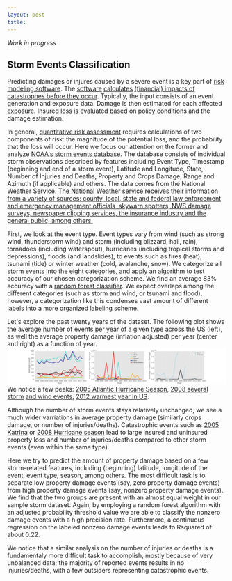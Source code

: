 ```yaml
---
layout: post
title: 
---
```


*Work in progress*

## Storm Events Classification

<!-- App simple predictor -->

Predicting damages or injures caused by a severe event is a key part of [risk modeling software](https://en.wikipedia.org/wiki/Catastrophe_modeling).
The [software](https://en.wikipedia.org/wiki/HAZUS) 
[calculates](http://www.oasislmf.org/) [(financial) impacts of catastrophes before they occur](http://www.air-worldwide.com/Models/About-Catastrophe-Modeling/).
Typically, the input consists of an event generation and exposure data. 
Damage is then estimated for each affected exposure.
Insured loss is evaluated based on policy conditions and the damage estimation.

In general, [quantitative risk assessment](https://en.wikipedia.org/wiki/Risk_assessment)
requires calculations of two components of risk: 
the magnitude of the potential loss, and the probability that the loss will occur.
Here we focus our attention on the former and analyze 
[NOAA's storm events database](http://www.ncdc.noaa.gov/stormevents/ftp.jsp).
The database consists of individual storm observations described by features including Event Type, Timestamp (beginning and
end of a storm event), Latitude and Longitude, State, Number of Injuries and Deaths, Property and Crops Damage,
Range and Azimuth (if applicable) and others.
The data comes from the National Weather Service. [The National Weather service receives their information from a variety of sources: county, local, state and federal law enforcement and emergency management officials, skywarn spotters, NWS damage surveys, newspaper clipping services, the insurance industry and the general public, among others.](http://www.ncdc.noaa.gov/stormevents/faq.jsp)

First, we look at the event type. Event types vary from wind (such as 
strong wind, thunderstorm wind) and storm (including blizzard, hail, rain), 
tornadoes (including waterspout), hurricanes (including tropical storms and depressions), floods (and landslides), to events such as fires (heat), 
tsunami (tide) or winter weather (cold, avalanche, snow).
We categorize all storm events into the eight categories, and apply an algorithm
to test accuracy of our chosen categorization scheme.
We find an average 83% accuracy with a [random forest classifier](http://scikit-learn.org/stable/modules/generated/sklearn.ensemble.RandomForestClassifier.html).
We expect overlaps among the different categories (such as storm and wind, or 
tsunami and flood), however, 
a categorization like this condenses vast amount of different labels
 into a more organized labeling scheme.

Let's explore the past twenty years of the dataset. The following plot shows the average number of events per year of a given type across the US (left), as well the average property damage (inflation adjusted) per year 
(center and right) as a function of year. 
![Count_property_vs_year](/images/Storms/stormcount_propertyyear.png)
We notice a few peaks: 
[2005 Atlantic Hurricane Season](https://en.wikipedia.org/wiki/2005_Atlantic_hurricane_season),
[2008 several](http://www.weather.gov/lot/2011blizzard) [storm](http://www.spc.noaa.gov/exper/archive/event.php?date=20110427) 
[and wind events](http://www.srh.noaa.gov/oun/?n=events-20110614),
[2012 warmest year in US](http://www.climatecentral.org/news/noaa-2012-was-warmest-and-second-most-extreme-year-on-record-15436).

Although the number of storm events stays relatively unchanged, we see a much wider varriations in average property damage
(similarly crops damage, or number of injuries/deaths). 
Catastrophic events such as [2005 Katrina](https://en.wikipedia.org/wiki/Hurricane_Katrina)
or [2008 Hurricane season](https://en.wikipedia.org/wiki/2008_Atlantic_hurricane_season)
lead to large insured and uninsured property loss and number of injuries/deaths
compared to other storm events (even within the same type).

Here we try to predict the amount of property damage based on a few storm-related features, 
including (beginning) latitude,
longitude of the event, event type, season, among others.
The most difficult task is to separate low property damage events (say, zero property damage events) 
from high property damage events (say, nonzero property damage events).
We find that the two groups are present with an almost equal weight in our sample storm dataset.
Again, by employing a random forest algorithm with an adjusted probability threshold value we are able to 
classify the nonzero damage events with a high precision rate. Furthermore, a continuous regression on the labeled nonzero damage events leads to Rsquared of about 0.22.
<!-- Learning curve-->
We notice that a similar analysis on the number of injuries or deaths is a fundamentaly more difficult task to accomplish,
mostly because of very unbalanced data; 
the majority of reported events results in no injuries/deaths, with a few outsiders representing catastrophic events.















